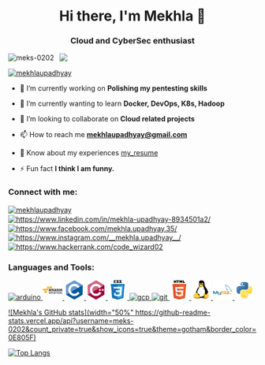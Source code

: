 <h1 align="center">Hi there, I'm Mekhla 👋</h1>
<h3 align="center">Cloud and CyberSec enthusiast</h3>

<img align = "right" src = "https://media.giphy.com/media/RbDKaczqWovIugyJmW/giphy.gif" width = "400" >

<p align="left"> <img src="https://komarev.com/ghpvc/?username=meks-0202&label=Profile%20views&color=0e75b6&style=flat" alt="meks-0202" /> </p>

<p align="left"> <a href="https://twitter.com/mekhlaupadhyay" target="blank"><img src="https://img.shields.io/twitter/follow/mekhlaupadhyay?logo=twitter&style=for-the-badge" alt="mekhlaupadhyay" /></a> </p>

- 🔭 I’m currently working on **Polishing my pentesting skills**

- 🌱 I’m currently wanting to learn **Docker, DevOps, K8s, Hadoop**

- 👯 I’m looking to collaborate on **Cloud related projects**

- 📫 How to reach me **mekhlaupadhyay@gmail.com**

- 📄 Know about my experiences [my_resume](https://drive.google.com/file/d/1qUGcZjIQuYk6GqWW_4M6LDhUNAYYOQdf/view?usp=sharing)

- ⚡ Fun fact **I think I am funny.**

<h3 align="left">Connect with me:</h3>
<p align="left">
<a href="https://twitter.com/mekhlaupadhyay" target="blank"><img align="center" src="https://raw.githubusercontent.com/rahuldkjain/github-profile-readme-generator/master/src/images/icons/Social/twitter.svg" alt="mekhlaupadhyay" height="30" width="40" /></a>
<a href="https://linkedin.com/in/https://www.linkedin.com/in/mekhla-upadhyay-8934501a2/" target="blank"><img align="center" src="https://raw.githubusercontent.com/rahuldkjain/github-profile-readme-generator/master/src/images/icons/Social/linked-in-alt.svg" alt="https://www.linkedin.com/in/mekhla-upadhyay-8934501a2/" height="30" width="40" /></a>
<a href="https://fb.com/https://www.facebook.com/mekhla.upadhyay.35/" target="blank"><img align="center" src="https://raw.githubusercontent.com/rahuldkjain/github-profile-readme-generator/master/src/images/icons/Social/facebook.svg" alt="https://www.facebook.com/mekhla.upadhyay.35/" height="30" width="40" /></a>
<a href="https://instagram.com/https://www.instagram.com/__mekhla.upadhyay__/" target="blank"><img align="center" src="https://raw.githubusercontent.com/rahuldkjain/github-profile-readme-generator/master/src/images/icons/Social/instagram.svg" alt="https://www.instagram.com/__mekhla.upadhyay__/" height="30" width="40" /></a>
<a href="https://www.hackerrank.com/https://www.hackerrank.com/code_wizard02" target="blank"><img align="center" src="https://raw.githubusercontent.com/rahuldkjain/github-profile-readme-generator/master/src/images/icons/Social/hackerrank.svg" alt="https://www.hackerrank.com/code_wizard02" height="30" width="40" /></a>
</p>

<h3 align="left">Languages and Tools:</h3>
<p align="left"> <a href="https://www.arduino.cc/" target="_blank"> <img src="https://cdn.worldvectorlogo.com/logos/arduino-1.svg" alt="arduino" width="40" height="40"/> </a> <a href="https://aws.amazon.com" target="_blank"> <img src="https://raw.githubusercontent.com/devicons/devicon/master/icons/amazonwebservices/amazonwebservices-original-wordmark.svg" alt="aws" width="40" height="40"/> </a> <a href="https://www.cprogramming.com/" target="_blank"> <img src="https://raw.githubusercontent.com/devicons/devicon/master/icons/c/c-original.svg" alt="c" width="40" height="40"/> </a> <a href="https://www.w3schools.com/cpp/" target="_blank"> <img src="https://raw.githubusercontent.com/devicons/devicon/master/icons/cplusplus/cplusplus-original.svg" alt="cplusplus" width="40" height="40"/> </a> <a href="https://www.w3schools.com/css/" target="_blank"> <img src="https://raw.githubusercontent.com/devicons/devicon/master/icons/css3/css3-original-wordmark.svg" alt="css3" width="40" height="40"/> </a> <a href="https://cloud.google.com" target="_blank"> <img src="https://www.vectorlogo.zone/logos/google_cloud/google_cloud-icon.svg" alt="gcp" width="40" height="40"/> </a> <a href="https://git-scm.com/" target="_blank"> <img src="https://www.vectorlogo.zone/logos/git-scm/git-scm-icon.svg" alt="git" width="40" height="40"/> </a> <a href="https://www.w3.org/html/" target="_blank"> <img src="https://raw.githubusercontent.com/devicons/devicon/master/icons/html5/html5-original-wordmark.svg" alt="html5" width="40" height="40"/> </a> <a href="https://www.linux.org/" target="_blank"> <img src="https://raw.githubusercontent.com/devicons/devicon/master/icons/linux/linux-original.svg" alt="linux" width="40" height="40"/> </a> <a href="https://www.mysql.com/" target="_blank"> <img src="https://raw.githubusercontent.com/devicons/devicon/master/icons/mysql/mysql-original-wordmark.svg" alt="mysql" width="40" height="40"/> </a> <a href="https://www.python.org" target="_blank"> <img src="https://raw.githubusercontent.com/devicons/devicon/master/icons/python/python-original.svg" alt="python" width="40" height="40"/> </a> </p>

<!--p><img align="left" src="https://github-readme-stats.vercel.app/api/top-langs?username=meks-0202&show_icons=true&locale=en&layout=compact" alt="meks-0202" /></p-->
<!--[![Mekhla's GitHub stats](https://github-readme-stats.vercel.app/api?username=meks-0202&show_icons=true&theme=radical)]-->
<!--[![Mekhla's GitHub stats](https://github-readme-stats.vercel.app/api?username=meks-0202&count_private=true&show_icons=true&theme=algolia&border_color=3369e7)](https://github.com/anuraghazra/github-readme-stats)

[![Top Langs](https://github-readme-stats.vercel.app/api/top-langs/?username=meks-0202&layout=compact&theme=algolia&border_color=3369e7)](https://github.com/anuraghazra/github-readme-stats)-->


[![Mekhla's GitHub stats](width="50%" https://github-readme-stats.vercel.app/api?username=meks-0202&count_private=true&show_icons=true&theme=gotham&border_color=0E805F)](https://github.com/anuraghazra/github-readme-stats)

[![Top Langs](https://github-readme-stats.vercel.app/api/top-langs/?username=meks-0202&layout=compact&theme=gotham&border_color=0E805F)](https://github.com/anuraghazra/github-readme-stats)
<!--p>&nbsp;<img align="center" src="https://github-readme-stats.vercel.app/api?username=meks-0202&show_icons=true&locale=en" alt="meks-0202" /></p-->


